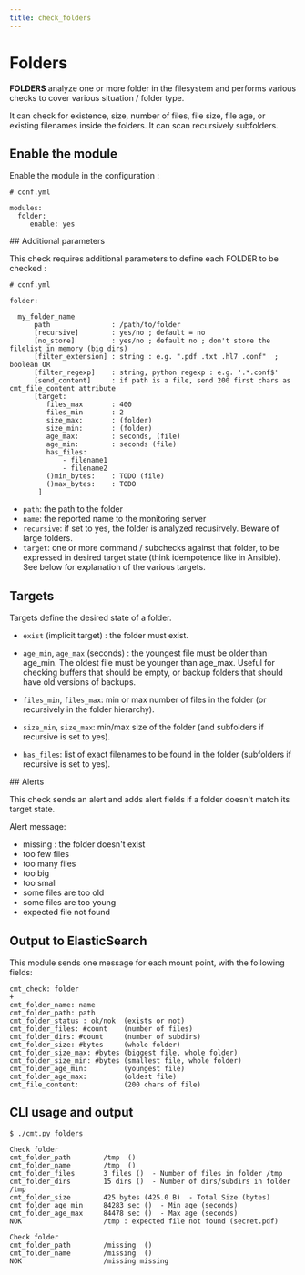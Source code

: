```yaml
---
title: check_folders
---
```


# Folders

**FOLDERS** analyze one or more folder in the filesystem and performs various checks to cover various situation / folder type.

It can check for existence, size, number of files, file size, file age, or existing filenames inside the folders. It can scan recursively subfolders.


## Enable the module

Enable the module in the configuration :

    # conf.yml

	modules:
  	  folder:
  	     enable: yes

## Additional parameters

This check requires additional parameters to define each FOLDER to be checked :

	# conf.yml
	
	folder:

      my_folder_name
		  path               : /path/to/folder
		  [recursive]        : yes/no ; default = no
	      [no_store]         : yes/no ; default no ; don't store the filelist in memory (big dirs)
	      [filter_extension] : string : e.g. ".pdf .txt .hl7 .conf"  ; boolean OR 
	      [filter_regexp]    : string, python regexp : e.g. '.*.conf$'
		  [send_content]     : if path is a file, send 200 first chars as cmt_file_content attribute
		  [target:
		     files_max       : 400
		     files_min       : 2
		     size_max:       : (folder)
		     size_min:       : (folder)      
		     age_max:        : seconds, (file)
		     age_min:        : seconds (file)
		     has_files: 
		         - filename1
		         - filename2
		     ()min_bytes:    : TODO (file)
		     ()max_bytes:    : TODO
		   ]


- `path`: the path to the folder
- `name`: the reported name to the monitoring server
- `recursive`: if set to yes, the folder is analyzed recusirvely. Beware of large folders.
- `target`: one or more command / subchecks against that folder, to be expressed in desired target state (think idempotence like in Ansible). See below for explanation of the various targets.


## Targets

Targets define the desired state of a folder.

- `exist` (implicit target) : the folder must exist.

- `age_min`, `age_max` (seconds) : the youngest file must be older than age_min. The oldest file must be younger than age_max. Useful for checking buffers that should be empty, or backup folders that should have old versions of backups.

- `files_min`, `files_max`: min or max number of files in the folder (or recursively in the folder hierarchy).


- `size_min`, `size_max`: min/max size of the folder (and subfolders if recursive is set to yes).

- `has_files`: list of exact filenames to be found in the folder (subfolders if recursive is set to yes).


## Alerts

This check sends an alert and adds alert fields if a folder doesn't match its target state.


Alert message:

- missing : the folder doesn't exist
- too few files
- too many files
- too big
- too small
- some files are too old 
- some files are too young
- expected file not found

## Output to ElasticSearch

This module sends one message for each mount point, with the following fields:

	cmt_check: folder
	+
	cmt_folder_name: name
	cmt_folder_path: path
	cmt_folder_status : ok/nok  (exists or not)
	cmt_folder_files: #count    (number of files)
	cmt_folder_dirs: #count     (number of subdirs)
	cmt_folder_size: #bytes     (whole folder)
	cmt_folder_size_max: #bytes (biggest file, whole folder)
	cmt_folder_size_min: #bytes (smallest file, whole folder)
	cmt_folder_age_min:         (youngest file)
	cmt_folder_age_max:         (oldest file)
	cmt_file_content:           (200 chars of file)

## CLI usage and output

	$ ./cmt.py folders

	Check folder 
	cmt_folder_path        /tmp  () 
	cmt_folder_name        /tmp  () 
	cmt_folder_files       3 files ()  - Number of files in folder /tmp
	cmt_folder_dirs        15 dirs ()  - Number of dirs/subdirs in folder /tmp
	cmt_folder_size        425 bytes (425.0 B)  - Total Size (bytes)
	cmt_folder_age_min     84283 sec ()  - Min age (seconds)
	cmt_folder_age_max     84478 sec ()  - Max age (seconds)
	NOK                    /tmp : expected file not found (secret.pdf)

	Check folder 
	cmt_folder_path        /missing  () 
	cmt_folder_name        /missing  () 
	NOK                    /missing missing







